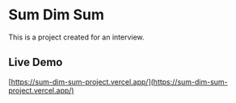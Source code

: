 # Sum Dim Sum

This is a project created for an interview.

## Live Demo

[https://sum-dim-sum-project.vercel.app/](https://sum-dim-sum-project.vercel.app/)
